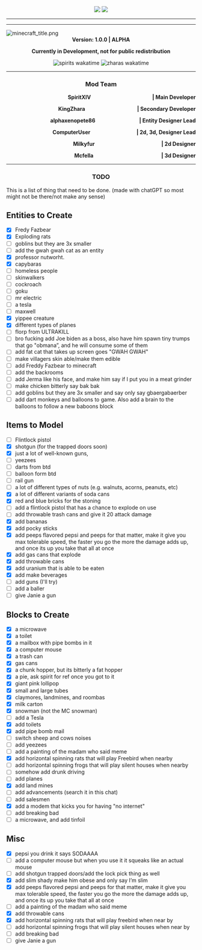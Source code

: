 <div align="center">
<img src="https://img.shields.io/badge/A%20Connection%20of%20Koil-222222"/> <img src="https://img.shields.io/github/license/SpiritXIV/the-shit-of-crypt"/>

  <hr>
</div>

<hr>
<img align="center" src="https://github.com/SpiritXIV/the-shit-of-crypt/blob/main/.github/workflows/minecraft_title_shit.png?raw=true" alt="minecraft_title.png"/>
<div align="center"><b>Version: 1.0.0 | ALPHA <p>Currently in Development, not for public redistribution</p></b></div>
<p></p>
<div align="center"><img src="https://wakatime.com/badge/github/SpiritXIV/the-shit-of-crypt.svg" alt="spirits wakatime"> <img src="https://wakatime.com/badge/user/ed131eb9-2f69-4003-911c-207210cbc266/project/399f361b-5624-44c9-bf23-82c7b61cde3f.svg" alt="zharas wakatime"></div>
<hr>
<h3 align="center">Mod Team</h3>
<div align="center"><b>
  <p>SpiritXIV <span style="float: right;">| Main Developer</span></p> 
  <p>KingZhara <span style="float: right;">| Secondary Developer</span></p>
  <p>alphaxenopete86 <span style="float: right;">| Entity Designer Lead</span></p>
  <p>ComputerUser <span style="float: right;">| 2d, 3d, Designer Lead</span></p>
  <p>Milkyfur <span style="float: right;">| 2d Designer</span></p>
  <p>Mcfella <span style="float: right;">| 3d Designer</span></p>
</b></div>


<hr>
<h3  align="center">TODO</h3>
<p></p>
This is a list of thing that need to be done. (made with chatGPT so most might not be there/not make any sense)

## Entities to Create

- [x] Fredy Fazbear
- [x] Exploding rats
- [ ] goblins but they are 3x smaller
- [ ] add the gwah gwah cat as an entity
- [x] professor nutworht.
- [x] capybaras
- [ ] homeless people
- [ ] skinwalkers
- [ ] cockroach
- [ ] goku
- [ ] mr electric
- [ ] a tesla
- [ ] maxwell
- [x] yippee creature
- [X] different types of planes
- [ ] florp from ULTRAKILL
- [ ] bro fucking add Joe biden as a boss, also have him spawn tiny trumps that go "obmana”, and he will consume some of them
- [ ] add fat cat that takes up screen goes "GWAH GWAH"
- [ ] make villagers skin able/make them edible
- [ ] add Freddy Fazbear to minecraft
- [ ] add the backrooms
- [ ] add Jerma like his face, and make him say if I put you in a meat grinder
- [ ] make chicken bitterly say bak bak
- [ ] add goblins but they are 3x smaller and say only say gbaergabaerber
- [ ] add dart monkeys and balloons to game. Also add a brain to the balloons to follow a new baboons block

## Items to Model

- [ ] Flintlock pistol
- [x] shotgun (for the trapped doors soon)
- [X] just a lot of well-known guns,
- [ ] yeezees
- [ ] darts from btd
- [ ] balloon form btd
- [ ] rail gun
- [ ] a lot of different types of nuts (e.g. walnuts, acorns, peanuts, etc)
- [x] a lot of different variants of soda cans
- [x] red and blue bricks for the stoning
- [ ] add a flintlock pistol that has a chance to explode on use
- [ ] add throwable trash cans and give it 20 attack damage
- [x] add bananas
- [x] add pocky sticks
- [x] add peeps flavored pepsi and peeps for that matter, make it give you max tolerable speed, the faster you go the more the damage adds up, and once its up you take that all at once
- [x] add gas cans that explode
- [X] add throwable cans
- [x] add uranium that is able to be eaten
- [X] add make beverages
- [ ] add guns (I'll try)
- [ ] add a baller
- [ ] give Janie a gun

## Blocks to Create

- [x] a microwave
- [x] a toilet
- [x] a mailbox with pipe bombs in it
- [x] a computer mouse
- [x] a trash can
- [x] gas cans
- [x] a chunk hopper, but its bitterly a fat hopper
- [x] a pie, ask spirit for ref once you got to it
- [x] giant pink lollipop
- [x] small and large tubes
- [x] claymores, landmines, and roombas
- [x] milk carton
- [x] snowman (not the MC snowman)
- [ ] add a Tesla
- [X] add toilets
- [X] add pipe bomb mail
- [ ] switch sheep and cows noises
- [ ] add yeezees
- [ ] add a painting of the madam who said meme
- [X] add horizontal spinning rats that will play Freebird when nearby
- [ ] add horizontal spinning frogs that will play silent houses when nearby
- [ ] somehow add drunk driving
- [ ] add planes
- [X] add land mines
- [ ] add advancements (search it in this chat)
- [ ] add salesmen
- [X] add a modem that kicks you for having "no internet"
- [ ] add breaking bad
- [ ] a microwave, and add tinfoil

## Misc

- [x] pepsi you drink it says SODAAAA
- [ ] add a computer mouse but when you use it it squeaks like an actual mouse
- [ ] add shotgun trapped doors/add the lock pick thing as well
- [X] add slim shady make him obese and only say I’m slim
- [X] add peeps flavored pepsi and peeps for that matter, make it give you max tolerable speed, the faster you go the more the damage adds up, and once its up you take that all at once
- [ ] add a painting of the madam who said meme
- [X] add throwable cans
- [X] add horizontal spinning rats that will play freebird when near by
- [ ] add horizontal spinning frogs that will play ⁠silent houses when near by
- [ ] add breaking bad
- [ ] give Janie a gun
